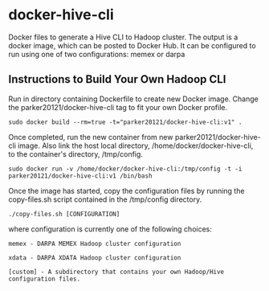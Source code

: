 # docker-hive-cli

Docker files to generate a Hive CLI to Hadoop cluster. The output is 
a docker image, which can be posted to Docker Hub. It can be configured 
to run using one of two configurations: memex or darpa 

## Instructions to Build Your Own Hadoop CLI 

Run in directory containing Dockerfile to create new Docker image. Change the 
parker20121/docker-hive-cli tag to fit your own Docker profile.

	sudo docker build --rm=true -t="parker20121/docker-hive-cli:v1" .

Once completed, run the new container from new parker20121/docker-hive-cli image.
Also link the host local directory, /home/docker/docker-hive-cli, to the 
container's directory, /tmp/config.

	sudo docker run -v /home/docker/docker-hive-cli:/tmp/config -t -i parker20121/docker-hive-cli:v1 /bin/bash

Once the image has started, copy the configuration files by running the copy-files.sh
script contained in the /tmp/config directory.

	./copy-files.sh [CONFIGURATION]

where configuration is currently one of the following choices:

	memex - DARPA MEMEX Hadoop cluster configuration
	
	xdata - DARPA XDATA Hadoop cluster configuration

	[custom] - A subdirectory that contains your own Hadoop/Hive configuration files.

